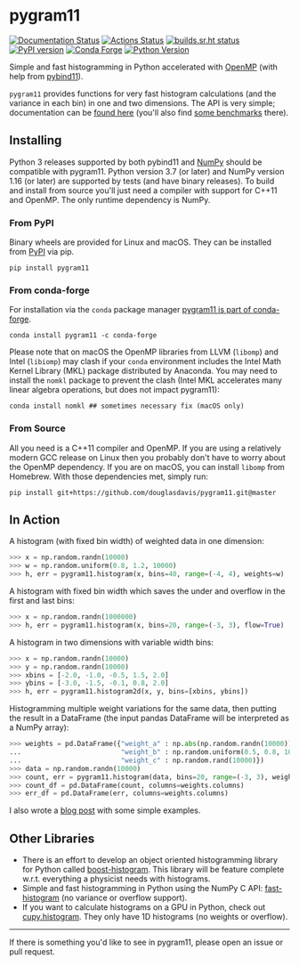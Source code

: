# pygram11

[![Documentation Status](https://readthedocs.org/projects/pygram11/badge/?version=latest)](https://pygram11.readthedocs.io/en/latest/?badge=latest)
[![Actions Status](https://github.com/douglasdavis/pygram11/workflows/Tests/badge.svg)](https://github.com/douglasdavis/pygram11/actions)
[![builds.sr.ht status](https://builds.sr.ht/~ddavis/pygram11.svg)](https://builds.sr.ht/~ddavis/pygram11?)
[![PyPI version](https://img.shields.io/pypi/v/pygram11.svg?colorB=486b87&style=flat)](https://pypi.org/project/pygram11/)
[![Conda Forge](https://img.shields.io/conda/vn/conda-forge/pygram11.svg?colorB=486b87&style=flat)](https://anaconda.org/conda-forge/pygram11)
[![Python Version](https://img.shields.io/pypi/pyversions/pygram11)](https://pypi.org/project/pygram11/)

Simple and fast histogramming in Python accelerated with
[OpenMP](https://www.openmp.org/) (with help from
[pybind11](https://github.com/pybind/pybind11)).

`pygram11` provides functions for very fast histogram calculations
(and the variance in each bin) in one and two dimensions. The API is
very simple; documentation can be [found
here](https://pygram11.readthedocs.io/) (you'll also find [some
benchmarks](https://pygram11.readthedocs.io/en/stable/bench.html)
there).

## Installing

Python 3 releases supported by both pybind11 and
[NumPy](https://www.numpy.org/) should be compatible with pygram11.
Python version 3.7 (or later) and NumPy version 1.16 (or later) are
supported by tests (and have binary releases). To build and install
from source you'll just need a compiler with support for C++11 and
OpenMP. The only runtime dependency is NumPy.

### From PyPI

Binary wheels are provided for Linux and macOS. They can be installed
from [PyPI](https://pypi.org/project/pygram11/) via pip.

```
pip install pygram11
```

### From conda-forge

For installation via the `conda` package manager [pygram11 is part of
conda-forge](https://anaconda.org/conda-forge/pygram11).

```none
conda install pygram11 -c conda-forge
```

Please note that on macOS the OpenMP libraries from LLVM (`libomp`)
and Intel (`libiomp`) may clash if your `conda` environment includes
the Intel Math Kernel Library (MKL) package distributed by
Anaconda. You may need to install the `nomkl` package to prevent the
clash (Intel MKL accelerates many linear algebra operations, but does
not impact pygram11):

```none
conda install nomkl ## sometimes necessary fix (macOS only)
```

### From Source

All you need is a C++11 compiler and OpenMP. If you are using a
relatively modern GCC release on Linux then you probably don't have to
worry about the OpenMP dependency. If you are on macOS, you can
install `libomp` from Homebrew. With those dependencies met, simply
run:

```none
pip install git+https://github.com/douglasdavis/pygram11.git@master
```

## In Action

A histogram (with fixed bin width) of weighted data in one dimension:

```python
>>> x = np.random.randn(10000)
>>> w = np.random.uniform(0.8, 1.2, 10000)
>>> h, err = pygram11.histogram(x, bins=40, range=(-4, 4), weights=w)
```

A histogram with fixed bin width which saves the under and overflow in
the first and last bins:

```python
>>> x = np.random.randn(1000000)
>>> h, err = pygram11.histogram(x, bins=20, range=(-3, 3), flow=True)
```

A histogram in two dimensions with variable width bins:

```python
>>> x = np.random.randn(10000)
>>> y = np.random.randn(10000)
>>> xbins = [-2.0, -1.0, -0.5, 1.5, 2.0]
>>> ybins = [-3.0, -1.5, -0.1, 0.8, 2.0]
>>> h, err = pygram11.histogram2d(x, y, bins=[xbins, ybins])
```

Histogramming multiple weight variations for the same data, then
putting the result in a DataFrame (the input pandas DataFrame will be
interpreted as a NumPy array):

```python
>>> weights = pd.DataFrame({"weight_a" : np.abs(np.random.randn(10000)),
...                         "weight_b" : np.random.uniform(0.5, 0.8, 10000),
...                         "weight_c" : np.random.rand(10000)})
>>> data = np.random.randn(10000)
>>> count, err = pygram11.histogram(data, bins=20, range=(-3, 3), weights=weights, flow=True)
>>> count_df = pd.DataFrame(count, columns=weights.columns)
>>> err_df = pd.DataFrame(err, columns=weights.columns)
```

I also wrote a [blog
post](https://ddavis.io/posts/introducing-pygram11/) with some simple
examples.

## Other Libraries

- There is an effort to develop an object oriented histogramming
  library for Python called
  [boost-histogram](https://indico.cern.ch/event/803122/contributions/3339214/attachments/1830213/2997039/bhandhist.pdf). This
  library will be feature complete w.r.t. everything a physicist needs
  with histograms.
- Simple and fast histogramming in Python using the NumPy C API:
  [fast-histogram](https://github.com/astrofrog/fast-histogram) (no
  variance or overflow support).
- If you want to calculate histograms on a GPU in Python, check out
  [cupy.histogram](https://docs-cupy.chainer.org/en/stable/reference/generated/cupy.histogram.html#cupy.histogram). They
  only have 1D histograms (no weights or overflow).

---

If there is something you'd like to see in pygram11, please open an
issue or pull request.
